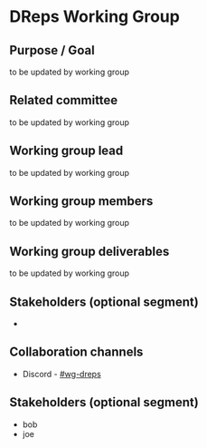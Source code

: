 # DReps Working Group

## Purpose / Goal

to be updated by working group

## Related committee

to be updated by working group

## Working group lead

to be updated by working group

## Working group members

to be updated by working group

## Working group deliverables

to be updated by working group

## Stakeholders (optional segment)

*

## Collaboration channels&#x20;

* Discord - [#wg-dreps](https://discordapp.com/channels/1136727663583698984/1202220227908341760)

## Stakeholders (optional segment)

* bob
* joe

